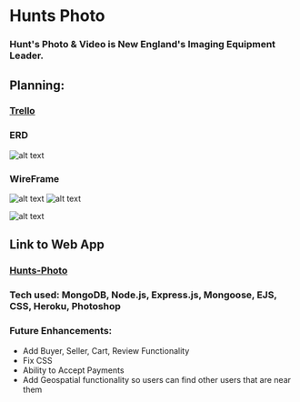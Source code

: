 # Hunts Photo
### Hunt's Photo & Video is New England's Imaging Equipment Leader.
## Planning:
### [Trello](https://trello.com/b/OYJjwxKB/project-4)<br />
### ERD
![alt text](https://i.imgur.com/k3FqYSR.png)


### WireFrame
![alt text](https://i.imgur.com/DmmxaXY.png)
![alt text](https://i.imgur.com/3rgvEbz.jpg)

![alt text](https://i.imgur.com/fq2Oge6.png)
## Link to Web App
### [Hunts-Photo](https://hunts-photo.herokuapp.com//)<br />
### Tech used: MongoDB, Node.js, Express.js, Mongoose, EJS, CSS, Heroku, Photoshop
### Future Enhancements: 
* Add Buyer, Seller, Cart, Review Functionality
* Fix CSS
* Ability to Accept Payments
* Add Geospatial functionality so users can find other users that are near them

